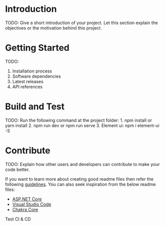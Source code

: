 # Introduction 
TODO: Give a short introduction of your project. Let this section explain the objectives or the motivation behind this project. 

# Getting Started
TODO:
1.	Installation process
2.	Software dependencies
3.	Latest releases
4.	API references

# Build and Test
TODO: Run the following command at the project folder:
	1. npm install or yarn install 
	2. npm run dev or npm run serve
	3. Element ui: npm i element-ui -S

# Contribute
TODO: Explain how other users and developers can contribute to make your code better. 

If you want to learn more about creating good readme files then refer the following [guidelines](https://docs.microsoft.com/en-us/azure/devops/repos/git/create-a-readme?view=azure-devops). You can also seek inspiration from the below readme files:
- [ASP.NET Core](https://github.com/aspnet/Home)
- [Visual Studio Code](https://github.com/Microsoft/vscode)
- [Chakra Core](https://github.com/Microsoft/ChakraCore)

Test CI & CD